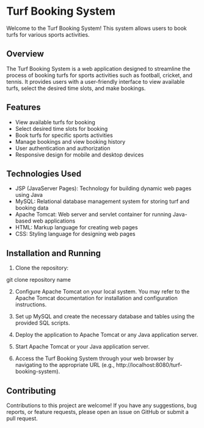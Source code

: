 # Turf Booking System

Welcome to the Turf Booking System! This system allows users to book turfs for various sports activities.

## Overview

The Turf Booking System is a web application designed to streamline the process of booking turfs for sports activities such as football, cricket, and tennis. It provides users with a user-friendly interface to view available turfs, select the desired time slots, and make bookings.

## Features

- View available turfs for booking
- Select desired time slots for booking
- Book turfs for specific sports activities
- Manage bookings and view booking history
- User authentication and authorization
- Responsive design for mobile and desktop devices

## Technologies Used

- JSP (JavaServer Pages): Technology for building dynamic web pages using Java
- MySQL: Relational database management system for storing turf and booking data
- Apache Tomcat: Web server and servlet container for running Java-based web applications
- HTML: Markup language for creating web pages
- CSS: Styling language for designing web pages

## Installation and Running

1. Clone the repository:

  git clone repository name

2. Configure Apache Tomcat on your local system. You may refer to the Apache Tomcat documentation for installation and configuration instructions.

3. Set up MySQL and create the necessary database and tables using the provided SQL scripts.

4. Deploy the application to Apache Tomcat or any Java application server.

5. Start Apache Tomcat or your Java application server.

6. Access the Turf Booking System through your web browser by navigating to the appropriate URL (e.g., http://localhost:8080/turf-booking-system).

## Contributing

Contributions to this project are welcome! If you have any suggestions, bug reports, or feature requests, please open an issue on GitHub or submit a pull request.
